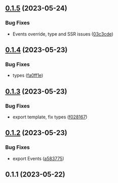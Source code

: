 ## [0.1.5](https://github.com/muxinc/custom-media-element/compare/v0.1.4...v0.1.5) (2023-05-24)


### Bug Fixes

* Events override, type and SSR issues ([03c3cde](https://github.com/muxinc/custom-media-element/commit/03c3cde38b6fac56012bcf694aeb462ced79a298))



## [0.1.4](https://github.com/muxinc/custom-media-element/compare/v0.1.3...v0.1.4) (2023-05-23)


### Bug Fixes

* types ([fa0ff1e](https://github.com/muxinc/custom-media-element/commit/fa0ff1e807bed9de948b8084c98a0313f5abc5c4))



## [0.1.3](https://github.com/muxinc/custom-media-element/compare/v0.1.2...v0.1.3) (2023-05-23)


### Bug Fixes

* export template, fix types ([f028167](https://github.com/muxinc/custom-media-element/commit/f028167bae3a1cfef4352320a57a3d61b8019517))



## [0.1.2](https://github.com/muxinc/custom-media-element/compare/v0.1.1...v0.1.2) (2023-05-23)


### Bug Fixes

* export Events ([a583775](https://github.com/muxinc/custom-media-element/commit/a583775b97545acbade104d801d9adfb71673581))



## 0.1.1 (2023-05-22)



